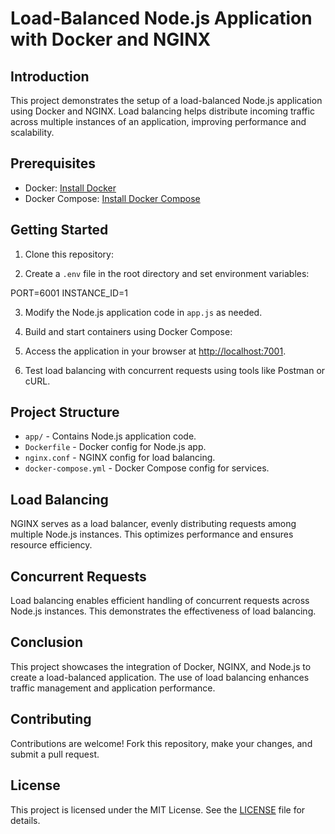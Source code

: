 # Load-Balanced Node.js Application with Docker and NGINX

## Introduction

This project demonstrates the setup of a load-balanced Node.js application using Docker and NGINX. Load balancing helps distribute incoming traffic across multiple instances of an application, improving performance and scalability.

## Prerequisites

- Docker: [Install Docker](https://docs.docker.com/get-docker/)
- Docker Compose: [Install Docker Compose](https://docs.docker.com/compose/install/)

## Getting Started

1. Clone this repository:


2. Create a `.env` file in the root directory and set environment variables:

  PORT=6001
  INSTANCE_ID=1

3. Modify the Node.js application code in `app.js` as needed.

4. Build and start containers using Docker Compose:


5. Access the application in your browser at [http://localhost:7001](http://localhost:7001).

6. Test load balancing with concurrent requests using tools like Postman or cURL.

## Project Structure

- `app/` - Contains Node.js application code.
- `Dockerfile` - Docker config for Node.js app.
- `nginx.conf` - NGINX config for load balancing.
- `docker-compose.yml` - Docker Compose config for services.

## Load Balancing

NGINX serves as a load balancer, evenly distributing requests among multiple Node.js instances. This optimizes performance and ensures resource efficiency.

## Concurrent Requests

Load balancing enables efficient handling of concurrent requests across Node.js instances. This demonstrates the effectiveness of load balancing.

## Conclusion

This project showcases the integration of Docker, NGINX, and Node.js to create a load-balanced application. The use of load balancing enhances traffic management and application performance.

## Contributing

Contributions are welcome! Fork this repository, make your changes, and submit a pull request.

## License

This project is licensed under the MIT License. See the [LICENSE](LICENSE) file for details.
